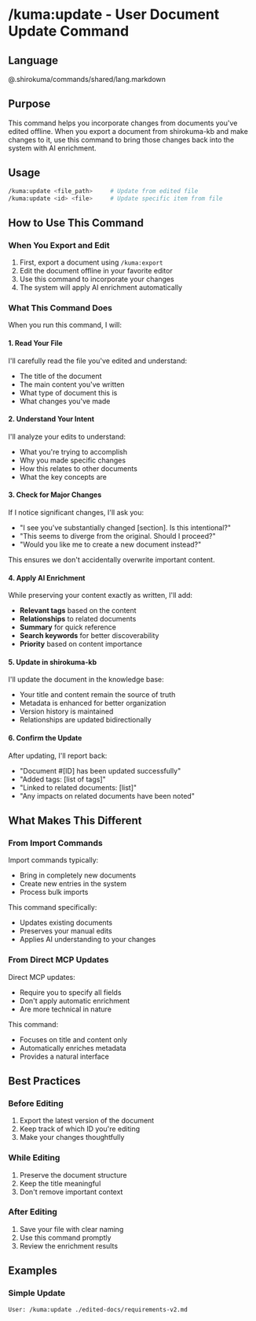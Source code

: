 # /kuma:update - User Document Update Command

## Language

@.shirokuma/commands/shared/lang.markdown

## Purpose

This command helps you incorporate changes from documents you've edited offline. When you export a document from shirokuma-kb and make changes to it, use this command to bring those changes back into the system with AI enrichment.

## Usage

```bash
/kuma:update <file_path>     # Update from edited file
/kuma:update <id> <file>     # Update specific item from file
```

## How to Use This Command

### When You Export and Edit

1. First, export a document using `/kuma:export`
2. Edit the document offline in your favorite editor
3. Use this command to incorporate your changes
4. The system will apply AI enrichment automatically

### What This Command Does

When you run this command, I will:

#### 1. Read Your File

I'll carefully read the file you've edited and understand:
- The title of the document
- The main content you've written
- What type of document this is
- What changes you've made

#### 2. Understand Your Intent

I'll analyze your edits to understand:
- What you're trying to accomplish
- Why you made specific changes
- How this relates to other documents
- What the key concepts are

#### 3. Check for Major Changes

If I notice significant changes, I'll ask you:
- "I see you've substantially changed [section]. Is this intentional?"
- "This seems to diverge from the original. Should I proceed?"
- "Would you like me to create a new document instead?"

This ensures we don't accidentally overwrite important content.

#### 4. Apply AI Enrichment

While preserving your content exactly as written, I'll add:
- **Relevant tags** based on the content
- **Relationships** to related documents
- **Summary** for quick reference
- **Search keywords** for better discoverability
- **Priority** based on content importance

#### 5. Update in shirokuma-kb

I'll update the document in the knowledge base:
- Your title and content remain the source of truth
- Metadata is enhanced for better organization
- Version history is maintained
- Relationships are updated bidirectionally

#### 6. Confirm the Update

After updating, I'll report back:
- "Document #[ID] has been updated successfully"
- "Added tags: [list of tags]"
- "Linked to related documents: [list]"
- "Any impacts on related documents have been noted"

## What Makes This Different

### From Import Commands

Import commands typically:
- Bring in completely new documents
- Create new entries in the system
- Process bulk imports

This command specifically:
- Updates existing documents
- Preserves your manual edits
- Applies AI understanding to your changes

### From Direct MCP Updates

Direct MCP updates:
- Require you to specify all fields
- Don't apply automatic enrichment
- Are more technical in nature

This command:
- Focuses on title and content only
- Automatically enriches metadata
- Provides a natural interface

## Best Practices

### Before Editing

1. Export the latest version of the document
2. Keep track of which ID you're editing
3. Make your changes thoughtfully

### While Editing

1. Preserve the document structure
2. Keep the title meaningful
3. Don't remove important context

### After Editing

1. Save your file with clear naming
2. Use this command promptly
3. Review the enrichment results

## Examples

### Simple Update
```
User: /kuma:update ./edited-docs/requirements-v2.md